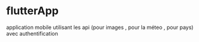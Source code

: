 # flutterApp
application mobile utilisant les api (pour images , pour la méteo , pour pays) avec authentification
